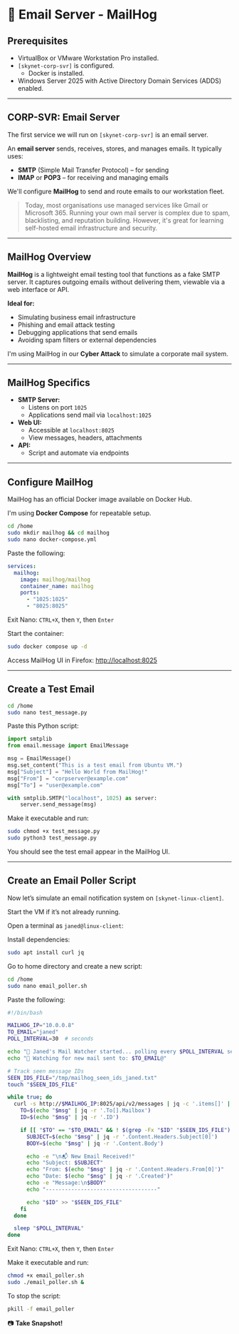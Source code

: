 # 📧 Email Server - MailHog

## Prerequisites

- VirtualBox or VMware Workstation Pro installed.
- `[skynet-corp-svr]` is configured.
  - Docker is installed.
- Windows Server 2025 with Active Directory Domain Services (ADDS) enabled.

---

## CORP-SVR: Email Server

The first service we will run on `[skynet-corp-svr]` is an email server.

An **email server** sends, receives, stores, and manages emails. It typically uses:

- **SMTP** (Simple Mail Transfer Protocol) – for sending  
- **IMAP** or **POP3** – for receiving and managing emails

We'll configure **MailHog** to send and route emails to our workstation fleet.

> Today, most organisations use managed services like Gmail or Microsoft 365. Running your own mail server is complex due to spam, blacklisting, and reputation building. However, it's great for learning self-hosted email infrastructure and security.

---

## MailHog Overview

**MailHog** is a lightweight email testing tool that functions as a fake SMTP server. It captures outgoing emails without delivering them, viewable via a web interface or API.

**Ideal for:**

- Simulating business email infrastructure
- Phishing and email attack testing
- Debugging applications that send emails
- Avoiding spam filters or external dependencies

I'm using MailHog in our **Cyber Attack** to simulate a corporate mail system.

---

## MailHog Specifics

- **SMTP Server:**
  - Listens on port `1025`
  - Applications send mail via `localhost:1025`
- **Web UI:**
  - Accessible at `localhost:8025`
  - View messages, headers, attachments
- **API:**
  - Script and automate via endpoints

---

## Configure MailHog

MailHog has an official Docker image available on Docker Hub.

I'm using **Docker Compose** for repeatable setup.

```bash
cd /home
sudo mkdir mailhog && cd mailhog
sudo nano docker-compose.yml
```

Paste the following:

```yaml
services:
  mailhog:
    image: mailhog/mailhog
    container_name: mailhog
    ports:
      - "1025:1025"
      - "8025:8025"
```

Exit Nano: `CTRL+X`, then `Y`, then `Enter`

Start the container:

```bash
sudo docker compose up -d
```

Access MailHog UI in Firefox: [http://localhost:8025](http://localhost:8025)

---

## Create a Test Email

```bash
cd /home
sudo nano test_message.py
```

Paste this Python script:

```python
import smtplib
from email.message import EmailMessage

msg = EmailMessage()
msg.set_content("This is a test email from Ubuntu VM.")
msg["Subject"] = "Hello World from MailHog!"
msg["From"] = "corpserver@example.com"
msg["To"] = "user@example.com"

with smtplib.SMTP("localhost", 1025) as server:
    server.send_message(msg)
```

Make it executable and run:

```bash
sudo chmod +x test_message.py
sudo python3 test_message.py
```

You should see the test email appear in the MailHog UI.

---

## Create an Email Poller Script

Now let’s simulate an email notification system on `[skynet-linux-client]`.

Start the VM if it’s not already running.

Open a terminal as `janed@linux-client`:

Install dependencies:

```bash
sudo apt install curl jq
```

Go to home directory and create a new script:

```bash
cd /home
sudo nano email_poller.sh
```

Paste the following:

```bash
#!/bin/bash

MAILHOG_IP="10.0.0.8"  
TO_EMAIL="janed"
POLL_INTERVAL=30  # seconds

echo "📡 Janed's Mail Watcher started... polling every $POLL_INTERVAL seconds"
echo "🔎 Watching for new mail sent to: $TO_EMAIL@"

# Track seen message IDs
SEEN_IDS_FILE="/tmp/mailhog_seen_ids_janed.txt"
touch "$SEEN_IDS_FILE"

while true; do
  curl -s http://$MAILHOG_IP:8025/api/v2/messages | jq -c '.items[]' | while read -r msg; do
    TO=$(echo "$msg" | jq -r '.To[].Mailbox')
    ID=$(echo "$msg" | jq -r '.ID')

    if [[ "$TO" == "$TO_EMAIL" && ! $(grep -Fx "$ID" "$SEEN_IDS_FILE") ]]; then
      SUBJECT=$(echo "$msg" | jq -r '.Content.Headers.Subject[0]')
      BODY=$(echo "$msg" | jq -r '.Content.Body')

      echo -e "\n📬 New Email Received!"
      echo "Subject: $SUBJECT"
      echo "From: $(echo "$msg" | jq -r '.Content.Headers.From[0]')"
      echo "Date: $(echo "$msg" | jq -r '.Created')"
      echo -e "Message:\n$BODY"
      echo "-----------------------------------"

      echo "$ID" >> "$SEEN_IDS_FILE"
    fi
  done

  sleep "$POLL_INTERVAL"
done
```

Exit Nano: `CTRL+X`, then `Y`, then `Enter`

Make it executable and run:

```bash
chmod +x email_poller.sh
sudo ./email_poller.sh &
```

To stop the script:

```bash
pkill -f email_poller
```

📷 **Take Snapshot!**
